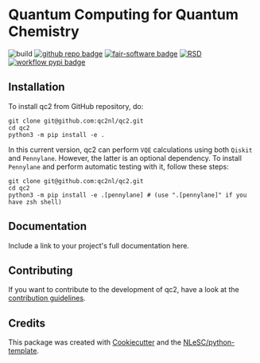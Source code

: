 
# Quantum Computing for Quantum Chemistry
<!-- (Customize these badges with your own links, and check https://shields.io/ or https://badgen.net/ to see which other badges are available.) -->
![build](git@github.com:qc2nl/qc2/actions/workflows/build.yml/badge.svg)
[![github repo badge](https://img.shields.io/badge/github-repo-000.svg?logo=github&labelColor=gray&color=blue)](git@github.com:qc2nl/qc2)
[![fair-software badge](https://img.shields.io/badge/fair--software.eu-%E2%97%8F%20%20%E2%97%8F%20%20%E2%97%8F%20%20%E2%97%8F%20%20%E2%97%8B-yellow)](https://fair-software.eu)
[![RSD](https://img.shields.io/badge/rsd-qc2-00a3e3.svg)](https://www.research-software.nl/software/qc2)
[![workflow pypi badge](https://img.shields.io/pypi/v/qc2.svg?colorB=blue)](https://pypi.python.org/project/qc2/)



<!-- | fair-software.eu recommendations | |
| :-- | :--  |
| (1/5) code repository              | [![github repo badge](https://img.shields.io/badge/github-repo-000.svg?logo=github&labelColor=gray&color=blue)](git@github.com:qc2nl/qc2) |
| (2/5) license                      | [![github license badge](https://img.shields.io/github/license/qc2nl/qc2)](git@github.com:qc2nl/qc2) |
| (3/5) community registry           | [![RSD](https://img.shields.io/badge/rsd-qc2-00a3e3.svg)](https://www.research-software.nl/software/qc2) [![workflow pypi badge](https://img.shields.io/pypi/v/qc2.svg?colorB=blue)](https://pypi.python.org/project/qc2/) |
| (4/5) citation                     | [![DOI](https://zenodo.org/badge/DOI/<replace-with-created-DOI>.svg)](https://doi.org/<replace-with-created-DOI>) |
| (5/5) checklist                    | [![workflow cii badge](https://bestpractices.coreinfrastructure.org/projects/<replace-with-created-project-identifier>/badge)](https://bestpractices.coreinfrastructure.org/projects/<replace-with-created-project-identifier>) |
| howfairis                          | [![fair-software badge](https://img.shields.io/badge/fair--software.eu-%E2%97%8F%20%20%E2%97%8F%20%20%E2%97%8F%20%20%E2%97%8F%20%20%E2%97%8B-yellow)](https://fair-software.eu) |
| **Other best practices**           | &nbsp; |
| Static analysis                    | [![workflow scq badge](https://sonarcloud.io/api/project_badges/measure?project=qc2nl_qc2&metric=alert_status)](https://sonarcloud.io/dashboard?id=qc2nl_qc2) |
| Coverage                           | [![workflow scc badge](https://sonarcloud.io/api/project_badges/measure?project=qc2nl_qc2&metric=coverage)](https://sonarcloud.io/dashboard?id=qc2nl_qc2) |
| Documentation                      | [![Documentation Status](https://readthedocs.org/projects/qc2/badge/?version=latest)](https://qc2.readthedocs.io/en/latest/?badge=latest) |
| **GitHub Actions**                 | &nbsp; |
| Build                              | [![build](git@github.com:qc2nl/qc2/actions/workflows/build.yml/badge.svg)](git@github.com:qc2nl/qc2/actions/workflows/build.yml) |
| Citation data consistency               | [![cffconvert](git@github.com:qc2nl/qc2/actions/workflows/cffconvert.yml/badge.svg)](git@github.com:qc2nl/qc2/actions/workflows/cffconvert.yml) |
| SonarCloud                         | [![sonarcloud](git@github.com:qc2nl/qc2/actions/workflows/sonarcloud.yml/badge.svg)](git@github.com:qc2nl/qc2/actions/workflows/sonarcloud.yml) |
| MarkDown link checker              | [![markdown-link-check](git@github.com:qc2nl/qc2/actions/workflows/markdown-link-check.yml/badge.svg)](git@github.com:qc2nl/qc2/actions/workflows/markdown-link-check.yml) | -->


## Installation

To install qc2 from GitHub repository, do:

```console
git clone git@github.com:qc2nl/qc2.git
cd qc2
python3 -m pip install -e .
```

In this current version, qc2 can perform `VQE` calculations using both `Qiskit` and `Pennylane`. However, the latter is an optional dependency. To install `Pennylane` and perform automatic testing with it, follow these steps:
```console
git clone git@github.com:qc2nl/qc2.git
cd qc2
python3 -m pip install -e .[pennylane] # (use ".[pennylane]" if you have zsh shell)
```

## Documentation

Include a link to your project's full documentation here.

## Contributing

If you want to contribute to the development of qc2,
have a look at the [contribution guidelines](CONTRIBUTING.md).

## Credits

This package was created with [Cookiecutter](https://github.com/audreyr/cookiecutter) and the [NLeSC/python-template](https://github.com/NLeSC/python-template).
